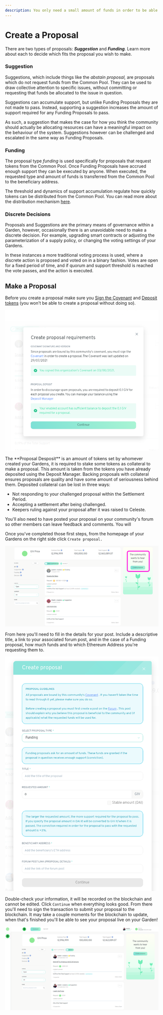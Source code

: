 ```yaml
---
description: You only need a small amount of funds in order to be able to create a proposal
---
```


# Create a Proposal

There are two types of proposals: _**Suggestion**_ and _**Funding**_.  Learn more about each to decide which fits the proposal you wish to make.

### Suggestion

Suggestions, which include things like the _abstain proposal,_ are proposals which do not request funds from the Common Pool. They can be used to draw collective attention to specific issues, without committing or requesting that funds be allocated to the issue in question.

Suggestions can accumulate support, but unlike Funding Proposals they are not made to pass. Instead, supporting a suggestion increases the amount of support required for any Funding Proposals to pass.

As such, a suggestion that makes the case for how you think the community should actually be allocating resources can have a meaningful impact on the behaviour of the system. Suggestions however can be challenged and escalated in the same way as Funding Proposals.

### Funding

The proposal type _funding_ is used specifically for proposals that request tokens from the Common Pool. Once Funding Proposals have accrued enough support they can be executed by anyone. When executed, the requested type and amount of funds is transferred from the Common Pool to the beneficiary address.

The threshold and dynamics of support accumulation regulate how quickly tokens can be distributed from the Common Pool. You can read more about the distribution mechanism [here](https://wiki.1hive.org/projects/honey/distribution).

### Discrete Decisions

Proposals and Suggestions are the primary means of governance within a Garden, however, occasionally there is an unavoidable need to make a discrete decision. For example, upgrading smart contracts or adjusting the parameterization of a supply policy, or changing the voting settings of your Gardens.

In these instances a more traditional voting process is used, where a discrete action is proposed and voted on in a binary fashion. Votes are open for a fixed period of time, and if quorum and support threshold is reached the vote passes, and the action is executed.

## Make a Proposal

Before you create a proposal make sure you [Sign the Covenant](../getting-started/signing-the-covenant.md) and [Deposit tokens](../getting-started/deposit-collateral.md) \(you won't be able to create a proposal without doing so\).   



![](../../.gitbook/assets/image%20%282%29.png)


<div id="proposal-desposit">
The **Proposal Desposit** is an amount of tokens set by whomever created your Gardens, it is required to stake some tokens as collateral to make a proposal. This amount is taken from the tokens you have already deposited using the Deposit Manager. Backing proposals with collateral ensures proposals are quality and have some amount of seriousness behind them. Deposited collateral can be lost in three ways:

* Not responding to your challenged proposal within the Settlement Period.
* Accepting a settlement after being challenged.
* Keepers ruling against your proposal after it was raised to Celeste.
</div>
You'll also need to have posted your proposal on your community's forum so other members can leave feedback and comments. You will

Once you've completed those first steps, from the homepage of your Gardens on the right side click `Create proposal.`

![](../../.gitbook/assets/createProposal.png)

From here you'll need to fill in the details for your post. Include a descriptive title, a link to your associated forum post, and in the case of a Funding proposal, how much funds and to which Ethereum Address you're requesting them to.

![](../../.gitbook/assets/proposalForm.png)

Double-check your information, it will be recorded on the blockchain and cannot be edited. Click `Continue` when everything looks good. From there you'll need to sign the transaction to submit your proposal to the blockchain.  It may take a couple moments for the blockchain to update, when that's finished you'll be able to see your proposal live on your Garden!

![](../../.gitbook/assets/image.png)
